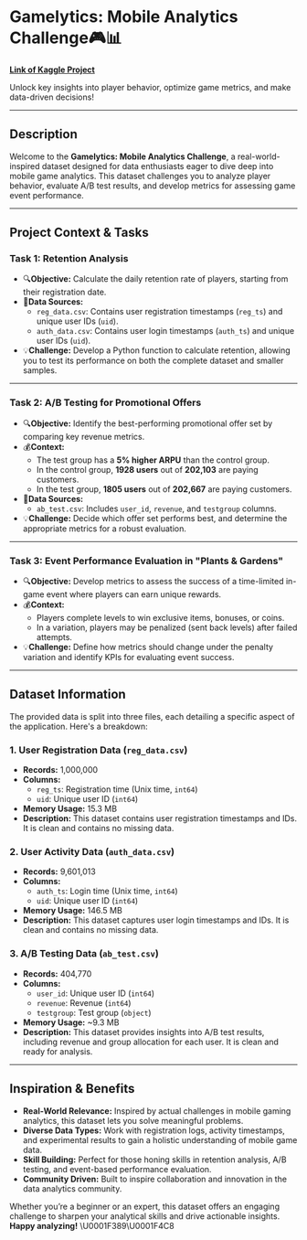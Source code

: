 # Gamelytics: Mobile Analytics Challenge🎮📊

[**Link of Kaggle Project**](https://www.kaggle.com/datasets/debs2x/gamelytics-mobile-analytics-challenge/code)

Unlock key insights into player behavior, optimize game metrics, and make data-driven decisions!

---

## **Description**

Welcome to the **Gamelytics: Mobile Analytics Challenge**, a real-world-inspired dataset designed for data enthusiasts eager to dive deep into mobile game analytics. This dataset challenges you to analyze player behavior, evaluate A/B test results, and develop metrics for assessing game event performance.

---

## **Project Context & Tasks**

### **Task 1: Retention Analysis**

- 🔍**Objective:** Calculate the daily retention rate of players, starting from their registration date.
- 📄**Data Sources:**
  - `reg_data.csv`: Contains user registration timestamps (`reg_ts`) and unique user IDs (`uid`).
  - `auth_data.csv`: Contains user login timestamps (`auth_ts`) and unique user IDs (`uid`).
- 💡**Challenge:** Develop a Python function to calculate retention, allowing you to test its performance on both the complete dataset and smaller samples.

---

### **Task 2: A/B Testing for Promotional Offers**

- 🔍**Objective:** Identify the best-performing promotional offer set by comparing key revenue metrics.
- 💰**Context:**
  - The test group has a **5% higher ARPU** than the control group.
  - In the control group, **1928 users** out of **202,103** are paying customers.
  - In the test group, **1805 users** out of **202,667** are paying customers.
- 📄**Data Sources:**
  - `ab_test.csv`: Includes `user_id`, `revenue`, and `testgroup` columns.
- 💡**Challenge:** Decide which offer set performs best, and determine the appropriate metrics for a robust evaluation.

---

### **Task 3: Event Performance Evaluation in "Plants & Gardens"**

- 🔍**Objective:** Develop metrics to assess the success of a time-limited in-game event where players can earn unique rewards.
- 💰**Context:**
  - Players complete levels to win exclusive items, bonuses, or coins.
  - In a variation, players may be penalized (sent back levels) after failed attempts.
- 💡**Challenge:** Define how metrics should change under the penalty variation and identify KPIs for evaluating event success.

---

## **Dataset Information**

The provided data is split into three files, each detailing a specific aspect of the application. Here's a breakdown:

### **1. User Registration Data (`reg_data.csv`)**
- **Records:** 1,000,000
- **Columns:**
  - `reg_ts`: Registration time (Unix time, `int64`)
  - `uid`: Unique user ID (`int64`)
- **Memory Usage:** 15.3 MB
- **Description:** This dataset contains user registration timestamps and IDs. It is clean and contains no missing data.

### **2. User Activity Data (`auth_data.csv`)**
- **Records:** 9,601,013
- **Columns:**
  - `auth_ts`: Login time (Unix time, `int64`)
  - `uid`: Unique user ID (`int64`)
- **Memory Usage:** 146.5 MB
- **Description:** This dataset captures user login timestamps and IDs. It is clean and contains no missing data.

### **3. A/B Testing Data (`ab_test.csv`)**
- **Records:** 404,770
- **Columns:**
  - `user_id`: Unique user ID (`int64`)
  - `revenue`: Revenue (`int64`)
  - `testgroup`: Test group (`object`)
- **Memory Usage:** ~9.3 MB
- **Description:** This dataset provides insights into A/B test results, including revenue and group allocation for each user. It is clean and ready for analysis.

---

## **Inspiration & Benefits**

- **Real-World Relevance:** Inspired by actual challenges in mobile gaming analytics, this dataset lets you solve meaningful problems.
- **Diverse Data Types:** Work with registration logs, activity timestamps, and experimental results to gain a holistic understanding of mobile game data.
- **Skill Building:** Perfect for those honing skills in retention analysis, A/B testing, and event-based performance evaluation.
- **Community Driven:** Built to inspire collaboration and innovation in the data analytics community.

Whether you’re a beginner or an expert, this dataset offers an engaging challenge to sharpen your analytical skills and drive actionable insights. **Happy analyzing!** \U0001F389\U0001F4C8
